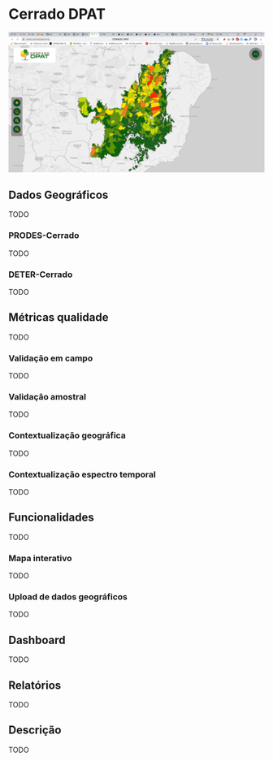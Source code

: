 # Cerrado DPAT

![Tela inicial](imgs/01/tela-inicial.png)

## Dados Geográficos
TODO

### PRODES-Cerrado
TODO

### DETER-Cerrado
TODO

## Métricas qualidade
TODO

### Validação em campo
TODO

### Validação amostral
TODO

### Contextualização geográfica
TODO

### Contextualização espectro temporal
TODO

## Funcionalidades
TODO

### Mapa interativo
TODO

### Upload de dados geográficos
TODO

## Dashboard 
TODO

## Relatórios 
TODO

## Descrição 
TODO

